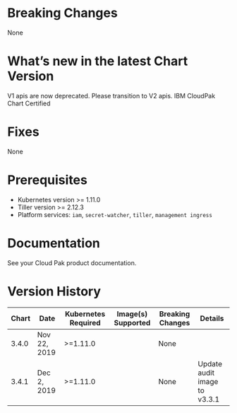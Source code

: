 # Breaking Changes
None

# What’s new in the latest Chart Version

V1 apis are now deprecated. Please transition to V2 apis.
IBM CloudPak Chart Certified

# Fixes
None

# Prerequisites
- Kubernetes version >= 1.11.0
- Tiller version >= 2.12.3
- Platform services:  `iam`, `secret-watcher`, `tiller`, `management ingress`

# Documentation
See your Cloud Pak product documentation.

# Version History

| Chart | Date | Kubernetes Required | Image(s) Supported | Breaking Changes | Details |
| ----- | ---- | ------------------- | ------------------ | ---------------- | ------- |
| 3.4.0 | Nov 22, 2019 | >=1.11.0 | | None |  |
| 3.4.1 | Dec 2, 2019 | >=1.11.0 | | None | Update audit image to v3.3.1 |